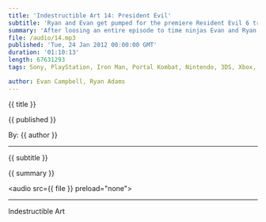 ```yaml
---
title: 'Indestructible Art 14: President Evil'
subtitle: 'Ryan and Evan get pumped for the premiere Resident Evil 6 trailer, talk swiftly about the new DC logo, and make some BOLD PREDICTIONS for 2011'
summary: 'After loosing an entire episode to time ninjas Evan and Ryan are back with a vengeance. This week the dynamic duo rush through a blinding flurry of comic and game news to get down to brass tacks. What makes a realistic sports game? How can Iron Man fight Magneto and expect to win? Lastly, why does the Resident Evil 6 logo look like a giraffe looking backwards?'
file: /audio/14.mp3
published: 'Tue, 24 Jan 2012 00:00:00 GMT'
duration: '01:10:13'
length: 67631293
tags: Sony, PlayStation, Iron Man, Portal Kombat, Nintendo, 3DS, Xbox, 360, Portal 2, PS3, Epic, Capcom, Valve, Video Games, Comics, Marvel, DC, ESA, SOPA, PIPA, X-Men, Avengers, Charlie Adlard, Vita, Resident Evil, Green Lantern, Indestructible Art

author: Evan Campbell, Ryan Adams
---
```


<p class='postTitle'>{{ title }}</p>
<p class='postPublished'>{{ published }}</p>
<p class='postAuthor'>By: {{ author }}</p>
<hr>
{{ subtitle }}  
  
{{ summary }}  

<audio src={{ file }} preload="none"></audio>

- - -
Indestructible Art
